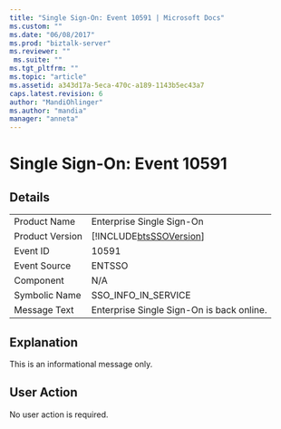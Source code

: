 ```yaml
---
title: "Single Sign-On: Event 10591 | Microsoft Docs"
ms.custom: ""
ms.date: "06/08/2017"
ms.prod: "biztalk-server"
ms.reviewer: ""
 ms.suite: ""
ms.tgt_pltfrm: ""
ms.topic: "article"
ms.assetid: a343d17a-5eca-470c-a189-1143b5ec43a7
caps.latest.revision: 6
author: "MandiOhlinger"
ms.author: "mandia"
manager: "anneta"
---
```

# Single Sign-On: Event 10591
## Details  
  
|||  
|-|-|  
|Product Name|Enterprise Single Sign-On|  
|Product Version|[!INCLUDE[btsSSOVersion](../includes/btsssoversion-md.md)]|  
|Event ID|10591|  
|Event Source|ENTSSO|  
|Component|N/A|  
|Symbolic Name|SSO_INFO_IN_SERVICE|  
|Message Text|Enterprise Single Sign-On is back online.|  
  
## Explanation  
 This is an informational message only.  
  
## User Action  
 No user action is required.